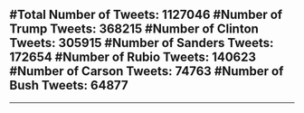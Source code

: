 #Total Number of Tweets: 1127046 
#Number of Trump Tweets: 368215
#Number of Clinton Tweets: 305915
#Number of Sanders Tweets: 172654
#Number of Rubio Tweets: 140623
#Number of Carson Tweets: 74763
#Number of Bush Tweets: 64877
---
---
